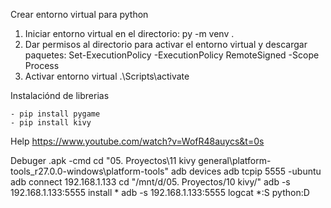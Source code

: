 Crear entorno virtual para python

 1. Iniciar entorno virtual en el directorio:
    py -m venv .
 2. Dar permisos al directorio para activar el entorno virtual y descargar paquetes:
    Set-ExecutionPolicy -ExecutionPolicy RemoteSigned -Scope Process
 3. Activar entorno virtual
    .\Scripts\activate

Instalaciónd de librerias

    - pip install pygame
    - pip install kivy

Help
   https://www.youtube.com/watch?v=WofR48auycs&t=0s
    
Debuger .apk
-cmd
   cd "05. Proyectos\11 kivy general\platform-tools_r27.0.0-windows\platform-tools"
   adb devices
   adb tcpip 5555
-ubuntu
   adb connect 192.168.1.133
   cd "/mnt/d/05. Proyectos/10 kivy/"
   adb -s 192.168.1.133:5555 install *
   adb -s 192.168.1.133:5555 logcat *:S python:D